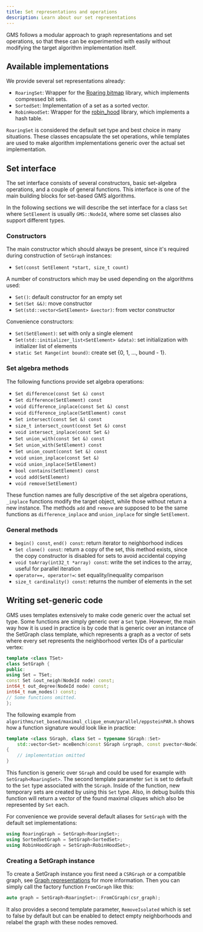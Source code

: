 ```yaml
---
title: Set representations and operations
description: Learn about our set representations
---
```


GMS follows a modular approach to graph representations and set operations, so that these can be experimented with easily without modifying the target algorithm implementation itself.

## Available implementations

We provide several set representations already:

- `RoaringSet`: Wrapper for the [Roaring bitmap](https://github.com/RoaringBitmap/CRoaring) library, which implements compressed bit sets.
- `SortedSet`: Implementation of a set as a sorted vector.
- `RobinHoodSet`: Wrapper for the [robin_hood](https://github.com/martinus/robin-hood-hashing) library, which implements a hash table.

`RoaringSet` is considered the default set type and best choice in many situations.
These classes encapsulate the set operations, while templates are used to make algorithm implementations generic over the actual set implementation.

## Set interface

The set interface consists of several constructors, basic set-algebra operations, and a couple of general functions.
This interface is one of the main building blocks for set-based GMS algorithms.

In the following sections we will describe the set interface for a class `Set` where `SetElement` is usually `GMS::NodeId`, where some set classes also support different types.

### Constructors

The main constructor which should always be present, since it's required during construction of `SetGraph` instances:

- `Set(const SetElement *start, size_t count)`

A number of constructors which may be used depending on the algorithms used:

- `Set()`: default constructor for an empty set
- `Set(Set &&)`: move constructor
- `Set(std::vector<SetElement> &vector)`: from vector constructor

Convenience constructors:

- `Set(SetElement)`: set with only a single element
- `Set(std::initializer_list<SetElement> &data)`: set initialization with initializer list of elements
- `static Set Range(int bound)`: create set {0, 1, …, bound - 1}.

### Set algebra methods

The following functions provide set algebra operations:

- `Set difference(const Set &) const`
- `Set difference(SetElement) const`
- `void difference_inplace(const Set &) const`
- `void difference_inplace(SetElement) const`
- `Set intersect(const Set &) const`
- `size_t intersect_count(const Set &) const`
- `void intersect_inplace(const Set &)`
- `Set union_with(const Set &) const`
- `Set union_with(SetElement) const`
- `Set union_count(const Set &) const`
- `void union_inplace(const Set &)`
- `void union_inplace(SetElement)`
- `bool contains(SetElement) const`
- `void add(SetElement)`
- `void remove(SetElement)`

These function names are fully descriptive of the set algebra operations, `_inplace` functions modify the target object, while those without return a new instance.
The methods `add` and `remove` are supposed to be the same functions as `difference_inplace` and `union_inplace` for single `SetElement`.

### General methods

- `begin() const`, `end() const`: return iterator to neighborhood indices
- `Set clone() const`: return a copy of the set, this method exists, since the copy constructor is disabled for sets to avoid accidental copying
- `void toArray(int32_t *array) const`: write the set indices to the array, useful for parallel iteration
- `operator==, operator!=`: set equality/inequality comparison
- `size_t cardinality() const`: returns the number of elements in the set

## Writing set-generic code

GMS uses templates extensively to make code generic over the actual set type.
Some functions are simply generic over a `Set` type.
However, the main way how it is used in practice is by code that is generic over an instance of the SetGraph class template, which represents a graph as a vector of sets where every set represents the neighborhood vertex IDs of a particular vertex:

```cpp
template <class TSet>
class SetGraph {
public:
using Set = TSet;
const Set &out_neigh(NodeId node) const;
int64_t out_degree(NodeId node) const;
int64_t num_nodes() const;
// Some functions omitted.
};

```

The following example from `algorithms/set_based/maximal_clique_enum/parallel/eppsteinPAR.h` shows how a function signature would look like in practice:

```cpp
template <class SGraph, class Set = typename SGraph::Set>
    std::vector<Set> mceBench(const SGraph &rgraph, const pvector<NodeId> &ordering)
{
    // implementation omitted
}
```

This function is generic over `SGraph` and could be used for example with `SetGraph<RoaringSet>`.
The second template parameter `Set` is set to default to the `Set` type associated with the `SGraph`.
Inside of the function, new temporary sets are created by using this `Set` type.
Also, in debug builds this function will return a vector of the found maximal cliques which also be represented by `Set` each.

For convenience we provide several default aliases for `SetGraph` with the default set implementations:

```cpp
using RoaringGraph = SetGraph<RoaringSet>;
using SortedSetGraph = SetGraph<SortedSet>;
using RobinHoodGraph = SetGraph<RobinHoodSet>;

```

### Creating a SetGraph instance

To create a SetGraph instance you first need a `CSRGraph` or a compatible graph, see [Graph representations](graph_representations.md) for more information.
Then you can simply call the factory function `FromCGraph` like this:

```cpp
auto graph = SetGraph<RoaringSet>::FromCGraph(csr_graph);
```

It also provides a second template parameter, `RemoveIsolated` which is set to false by default but can be enabled to detect empty neighborhoods and relabel the graph with these nodes removed.
